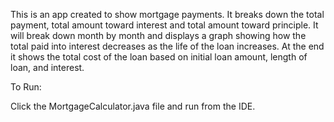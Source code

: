 This is an app created to show mortgage payments. It breaks down the total payment, total amount toward interest and total amount toward principle. 
It will break down month by month and displays a graph showing how the total paid into interest decreases as the life of the loan increases. 
At the end it shows the total cost of the loan based on initial loan amount, length of loan, and interest.

To Run:

Click the MortgageCalculator.java file and run from the IDE. 
